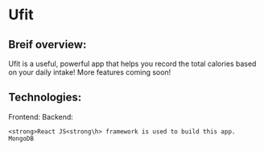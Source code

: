 # Ufit

## Breif overview:

Ufit is a useful, powerful app that helps you record the total calories based on your daily intake!
More features coming soon!

## Technologies:
Frontend: 
Backend:
```
<strong>React JS<strong\h> framework is used to build this app.
MongoDB 
```
